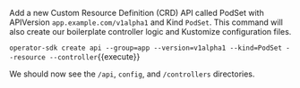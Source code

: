 Add a new Custom Resource Definition (CRD) API called PodSet with APIVersion `app.example.com/v1alpha1` and Kind `PodSet`. This command will also create our boilerplate controller logic and Kustomize configuration files.

`operator-sdk create api --group=app --version=v1alpha1 --kind=PodSet --resource --controller`{{execute}}

We should now see the `/api`, `config`, and `/controllers` directories.